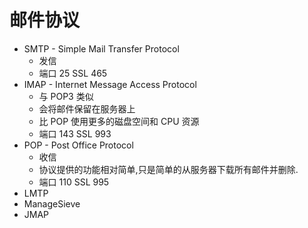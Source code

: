 # 邮件协议

* SMTP - Simple Mail Transfer Protocol
  * 发信
  * 端口 25 SSL 465
* IMAP - Internet Message Access Protocol
  * 与 POP3 类似
  * 会将邮件保留在服务器上
  * 比 POP 使用更多的磁盘空间和 CPU 资源
  * 端口 143 SSL 993
* POP - Post Office Protocol
  * 收信
  * 协议提供的功能相对简单,只是简单的从服务器下载所有邮件并删除.
  * 端口 110 SSL 995
* LMTP
* ManageSieve
* JMAP

